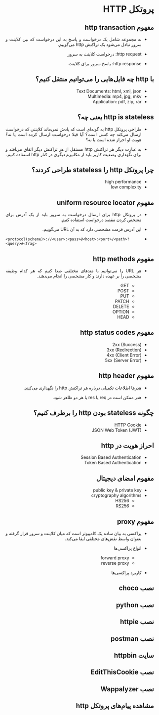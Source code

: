 <div dir="rtl" style="text-align:justify;">

# پروتکل HTTP

## مفهوم http transaction

- به مجموعه شامل یک درخواست و پاسخ به این درخواست که بین کلاینت و سرور تبادل می‌شود یک تراکنش http می‌گوییم.

- http request: درخواست کلاینت به سرور
- http response: پاسخ سرور برای کلاینت

## با http چه فایل‌هایی را می‌توانیم منتقل کنیم؟

- Text Documents: html, xml, json
- Multimedia: mp4, jpg, mkv
- Application: pdf, zip, rar

## http is stateless یعنی چه؟ 

- طراحی پروتکل http به گونه‌ای است که یادش نمی‌ماند کلاینتی که درخواست ارسال می‌کند چه کسی است؟ آیا قبلا درخواست ارسال کرده است یا نه؟ هویت او احراز شده است یا نه؟

- به عبارت دیگر هر تراکنش http مستقل از هر تراکنش دیگر اتفاق می‌افتد و برای نگهداری وضعیت کاربر باید از مکانیزم دیگری در کنار http استفاده کنیم.

## چرا پروتکل http را stateless طراحی کردند؟

- high performance
- low complexity

## مفهوم uniform resource locator

- در پروتکل http برای ارسال درخواست به سرور باید از یک آدرس برای مشخص کردن مقصد درخواست استفاده کنیم.

- این آدرس فرمت مشخصی دارد که به آن URL می‌گوییم.
- 
    <div dir="ltr">

    ```
    <protocol(scheme)>://<user>:<pass>@<host>:<port>/<path>?<query>#<frag>
    ```

    </div>

## مفهوم http methods

- هر URL را می‌توانیم با متدهای مختلفی صدا کنیم که هر کدام وظیفه مشخصی را بر عهده دارند و کار مشخصی را انجام می‌دهند.

    - GET
    - POST
    - PUT
    - PATCH
    - DELETE
    - OPTION
    - HEAD

## مفهوم http status codes

- 2xx (Success)
- 3xx (Redirection)
- 4xx (Client Error)
- 5xx (Server Error)

## مفهوم http header

- هدرها اطلاعات تکمیلی درباره هر تراکنش http را نگهداری می‌کنند.

- هدر ممکن است در  req یا res یا هر دو ظاهر شود.

## چگونه stateless بودن http را برطرف کنیم؟

- HTTP Cookie
- JSON Web Token (JWT)

## احراز هویت در http

- Session Based Authentication
- Token Based Authentication

## مفهوم امضای دیجیتال

- public key & private key
- cryptography algorithms
    - HS256
    - RS256


## مفهوم proxy

- پراکسی به بیان ساده یک کامپیوتر است که میان کلاینت و سرور قرار گرفته و بعنوان واسط نقش‌های مختلفی ایفا می‌کند.

- انواع پراکسی‌ها
    - forward proxy
    - reverse proxy

- کاربرد پراکسی‌ها
    

## نصب choco

## نصب python

## نصب httpie

## نصب postman

## سایت httpbin

## نصب EditThisCookie

## نصب Wappalyzer

## مشاهده پیام‌های پروتکل http

</div>